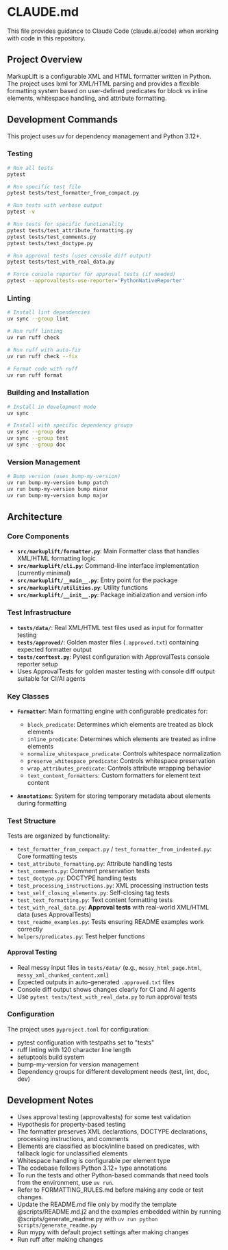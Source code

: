 # CLAUDE.md

This file provides guidance to Claude Code (claude.ai/code) when working with code in this repository.

## Project Overview

MarkupLift is a configurable XML and HTML formatter written in Python. The project uses lxml for XML/HTML parsing and provides a flexible formatting system based on user-defined predicates for block vs inline elements, whitespace handling, and attribute formatting.

## Development Commands

This project uses uv for dependency management and Python 3.12+.

### Testing
```bash
# Run all tests
pytest

# Run specific test file
pytest tests/test_formatter_from_compact.py

# Run tests with verbose output
pytest -v

# Run tests for specific functionality
pytest tests/test_attribute_formatting.py
pytest tests/test_comments.py
pytest tests/test_doctype.py

# Run approval tests (uses console diff output)
pytest tests/test_with_real_data.py

# Force console reporter for approval tests (if needed)
pytest --approvaltests-use-reporter='PythonNativeReporter'
```

### Linting
```bash
# Install lint dependencies
uv sync --group lint

# Run ruff linting
uv run ruff check

# Run ruff with auto-fix
uv run ruff check --fix

# Format code with ruff
uv run ruff format
```

### Building and Installation
```bash
# Install in development mode
uv sync

# Install with specific dependency groups
uv sync --group dev
uv sync --group test
uv sync --group doc
```

### Version Management
```bash
# Bump version (uses bump-my-version)
uv run bump-my-version bump patch
uv run bump-my-version bump minor
uv run bump-my-version bump major
```

## Architecture

### Core Components

- **`src/markuplift/formatter.py`**: Main Formatter class that handles XML/HTML formatting logic
- **`src/markuplift/cli.py`**: Command-line interface implementation (currently minimal)
- **`src/markuplift/__main__.py`**: Entry point for the package
- **`src/markuplift/utilities.py`**: Utility functions
- **`src/markuplift/__init__.py`**: Package initialization and version info

### Test Infrastructure

- **`tests/data/`**: Real XML/HTML test files used as input for formatter testing
- **`tests/approved/`**: Golden master files (`.approved.txt`) containing expected formatter output
- **`tests/conftest.py`**: Pytest configuration with ApprovalTests console reporter setup
- Uses ApprovalTests for golden master testing with console diff output suitable for CI/AI agents

### Key Classes

- **`Formatter`**: Main formatting engine with configurable predicates for:
  - `block_predicate`: Determines which elements are treated as block elements
  - `inline_predicate`: Determines which elements are treated as inline elements
  - `normalize_whitespace_predicate`: Controls whitespace normalization
  - `preserve_whitespace_predicate`: Controls whitespace preservation
  - `wrap_attributes_predicate`: Controls attribute wrapping behavior
  - `text_content_formatters`: Custom formatters for element text content

- **`Annotations`**: System for storing temporary metadata about elements during formatting

### Test Structure

Tests are organized by functionality:
- `test_formatter_from_compact.py` / `test_formatter_from_indented.py`: Core formatting tests
- `test_attribute_formatting.py`: Attribute handling tests
- `test_comments.py`: Comment preservation tests
- `test_doctype.py`: DOCTYPE handling tests
- `test_processing_instructions.py`: XML processing instruction tests
- `test_self_closing_elements.py`: Self-closing tag tests
- `test_text_formatting.py`: Text content formatting tests
- `test_with_real_data.py`: **Approval tests** with real-world XML/HTML data (uses ApprovalTests)
- `test_readme_examples.py`: Tests ensuring README examples work correctly
- `helpers/predicates.py`: Test helper functions

#### Approval Testing
- Real messy input files in `tests/data/` (e.g., `messy_html_page.html`, `messy_xml_chunked_content.xml`)
- Expected outputs in auto-generated `.approved.txt` files
- Console diff output shows changes clearly for CI and AI agents
- Use `pytest tests/test_with_real_data.py` to run approval tests

### Configuration

The project uses `pyproject.toml` for configuration:
- pytest configuration with testpaths set to "tests"
- ruff linting with 120 character line length
- setuptools build system
- bump-my-version for version management
- Dependency groups for different development needs (test, lint, doc, dev)

## Development Notes

- Uses approval testing (approvaltests) for some test validation
- Hypothesis for property-based testing
- The formatter preserves XML declarations, DOCTYPE declarations, processing instructions, and comments
- Elements are classified as block/inline based on predicates, with fallback logic for unclassified elements
- Whitespace handling is configurable per element type
- The codebase follows Python 3.12+ type annotations
- To run the tests and other Python-based commands that need tools from the environment, use `uv run`.
- Refer to FORMATTING_RULES.md before making any code or test changes.
- Update the README.md file only by modify the template @scripts/README.md.j2 and the examples embedded within by running @scripts/generate_readme.py with `uv run python scripts/generate_readme.py`
- Run mypy with default project settings after making changes
- Run ruff after making changes